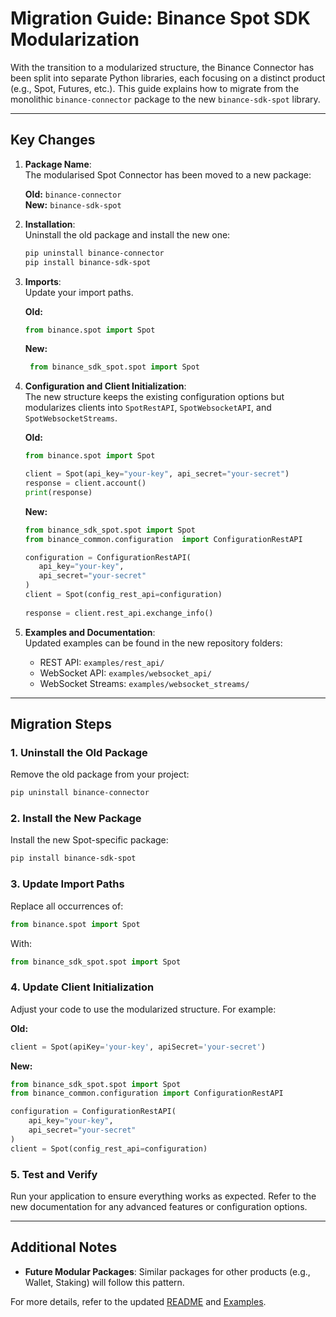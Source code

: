 # Migration Guide: Binance Spot SDK Modularization

With the transition to a modularized structure, the Binance Connector has been split into separate Python libraries, each focusing on a distinct product (e.g., Spot, Futures, etc.). This guide explains how to migrate from the monolithic `binance-connector` package to the new `binance-sdk-spot` library.

---

## Key Changes

1. **Package Name**:  
   The modularised Spot Connector has been moved to a new package:

   **Old:** `binance-connector`  
   **New:** `binance-sdk-spot`

2. **Installation**:  
   Uninstall the old package and install the new one:

   ```bash
   pip uninstall binance-connector
   pip install binance-sdk-spot
   ```

3. **Imports**:  
   Update your import paths.  

   **Old:**

   ```python
   from binance.spot import Spot
   ```

   **New:**

   ```python
    from binance_sdk_spot.spot import Spot
   ```

4. **Configuration and Client Initialization**:  
   The new structure keeps the existing configuration options but modularizes clients into `SpotRestAPI`, `SpotWebsocketAPI`, and `SpotWebsocketStreams`.  

   **Old:**

   ```python
   from binance.spot import Spot

   client = Spot(api_key="your-key", api_secret="your-secret")
   response = client.account()
   print(response)
   ```

   **New:**

   ```python
   from binance_sdk_spot.spot import Spot
   from binance_common.configuration  import ConfigurationRestAPI

   configuration = ConfigurationRestAPI(
      api_key="your-key",
      api_secret="your-secret"
   )
   client = Spot(config_rest_api=configuration)
      
   response = client.rest_api.exchange_info()
   ```

5. **Examples and Documentation**:  
   Updated examples can be found in the new repository folders:
   - REST API: `examples/rest_api/`
   - WebSocket API: `examples/websocket_api/`
   - WebSocket Streams: `examples/websocket_streams/`

---

## Migration Steps

### 1. Uninstall the Old Package

Remove the old package from your project:

```bash
pip uninstall binance-connector
```

### 2. Install the New Package

Install the new Spot-specific package:

```bash
pip install binance-sdk-spot
```

### 3. Update Import Paths

Replace all occurrences of:

```python
from binance.spot import Spot
```

With:

```python
from binance_sdk_spot.spot import Spot
```

### 4. Update Client Initialization

Adjust your code to use the modularized structure. For example:

**Old:**

```python
client = Spot(apiKey='your-key', apiSecret='your-secret')
```

**New:**

```python
from binance_sdk_spot.spot import Spot
from binance_common.configuration import ConfigurationRestAPI

configuration = ConfigurationRestAPI(
    api_key="your-key",
    api_secret="your-secret"
)
client = Spot(config_rest_api=configuration)
```

### 5. Test and Verify

Run your application to ensure everything works as expected. Refer to the new documentation for any advanced features or configuration options.

---

## Additional Notes

- **Future Modular Packages**: Similar packages for other products (e.g., Wallet, Staking) will follow this pattern.

For more details, refer to the updated [README](../README.md) and [Examples](../examples/).
